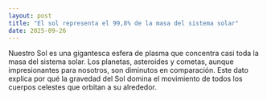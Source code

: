 ```yaml
---
layout: post
title: "El sol representa el 99,8% de la masa del sistema solar"
date: 2025-09-26
---
```

Nuestro Sol es una gigantesca esfera de plasma que concentra casi toda la masa del sistema solar. Los planetas, asteroides y cometas, aunque impresionantes para nosotros, son diminutos en comparación. Este dato explica por qué la gravedad del Sol domina el movimiento de todos los cuerpos celestes que orbitan a su alrededor.
